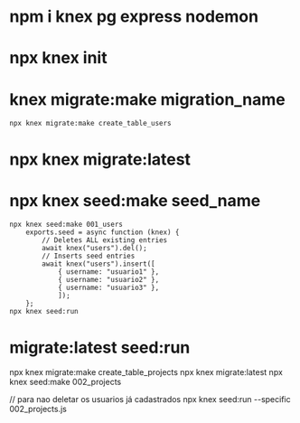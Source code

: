 # npm i knex pg express nodemon

# npx knex init

# knex migrate:make migration_name

    npx knex migrate:make create_table_users

# npx knex migrate:latest

# npx knex seed:make seed_name

    npx knex seed:make 001_users
        exports.seed = async function (knex) {
            // Deletes ALL existing entries
            await knex("users").del();
            // Inserts seed entries
            await knex("users").insert([
                { username: "usuario1" },
                { username: "usuario2" },
                { username: "usuario3" },
                ]);
        };
    npx knex seed:run

# migrate:latest seed:run

npx knex migrate:make create_table_projects
npx knex migrate:latest
npx knex seed:make 002_projects

// para nao deletar os usuarios já cadastrados
npx knex seed:run --specific 002_projects.js
